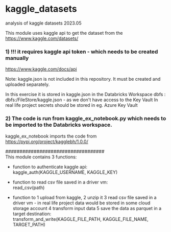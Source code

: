 # kaggle_datasets
analysis of kaggle datasets 2023.05


This module uses kaggle api to get the dataset from the https://www.kaggle.com/datasets/

### 1) !!! it requires kaggle api token - which needs to be created manually
https://www.kaggle.com/docs/api

Note: kaggle.json is not included in this repository. It must be created and uploaded separately.

In this exercise it is stored in kaggle.json in the Databricks Workspace dbfs : dbfs:/FileStore/kaggle.json - as we don't have access to the Key Vault
In real life project secrets should be stored in eg. Azure Key Vault

### 2) The code is run from kaggle_ex_notebook.py which needs to be imported to the Databricks workspace.
kaggle_ex_notebook imports the code from https://pypi.org/project/kagglebh/1.0.0/

################################### </br>
This module contains 3 functions:
  - function to authenticate kaggle api: </br>
     kaggle_auth(KAGGLE_USERNAME, KAGGLE_KEY)

  - function to read csv file saved in a driver vm: </br>
    read_csv(path)

  - function to 
    1 upload from kaggle, 
    2 unzip it 
    3 read csv file saved in a driver vm - in real life project data would be stored in some cloud storage account
    4 transform input data
    5 save the data as parquet in a target destination: </br>
    transform_and_write(KAGGLE_FILE_PATH, KAGGLE_FILE_NAME, TARGET_PATH)



